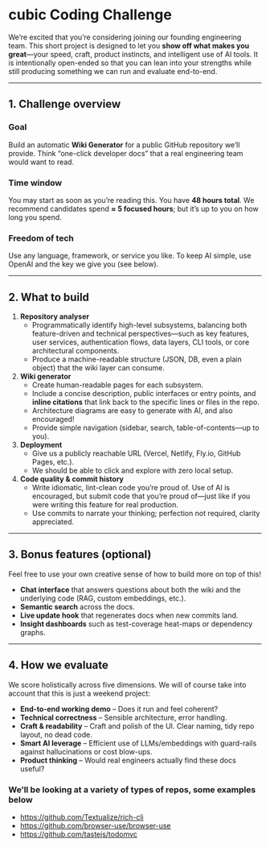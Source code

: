 # cubic Coding Challenge

We’re excited that you’re considering joining our founding engineering team. This short project is designed to let you **show off what makes you great**—your speed, craft, product instincts, and intelligent use of AI tools. It is intentionally open-ended so that you can lean into your strengths while still producing something we can run and evaluate end-to-end.

---

## **1. Challenge overview**

### Goal

Build an automatic **Wiki Generator** for a public GitHub repository we’ll provide. Think “one-click developer docs” that a real engineering team would want to read.

### Time window

You may start as soon as you’re reading this. You have **48 hours total**. We recommend candidates spend **≈ 5 focused hours**; but it’s up to you on how long you spend.

### Freedom of tech

Use any language, framework, or service you like. To keep AI simple, use OpenAI and the key we give you (see below).

---

## **2. What to build**

1. **Repository analyser**
   - Programmatically identify high-level subsystems, balancing both feature-driven and technical perspectives—such as key features, user services, authentication flows, data layers, CLI tools, or core architectural components.
   - Produce a machine-readable structure (JSON, DB, even a plain object) that the wiki layer can consume.
2. **Wiki generator**
   - Create human-readable pages for each subsystem.
   - Include a concise description, public interfaces or entry points, and **inline citations** that link back to the specific lines or files in the repo.
   - Architecture diagrams are easy to generate with AI, and also encouraged!
   - Provide simple navigation (sidebar, search, table-of-contents—up to you).
3. **Deployment**
   - Give us a publicly reachable URL (Vercel, Netlify, Fly.io, GitHub Pages, etc.).
   - We should be able to click and explore with zero local setup.
4. **Code quality & commit history**
   - Write idiomatic, lint-clean code you’re proud of. Use of AI is encouraged, but submit code that you’re proud of—just like if you were writing this feature for real production.
   - Use commits to narrate your thinking; perfection not required, clarity appreciated.

---

## **3. Bonus features (optional)**

Feel free to use your own creative sense of how to build more on top of this!

- **Chat interface** that answers questions about both the wiki and the underlying code (RAG, custom embeddings, etc.).
- **Semantic search** across the docs.
- **Live update hook** that regenerates docs when new commits land.
- **Insight dashboards** such as test-coverage heat-maps or dependency graphs.

---

## **4. How we evaluate**

We score holistically across five dimensions. We will of course take into account that this is just a weekend project:

- **End-to-end working demo** – Does it run and feel coherent?
- **Technical correctness** – Sensible architecture, error handling.
- **Craft & readability** – Craft and polish of the UI. Clear naming, tidy repo layout, no dead code.
- **Smart AI leverage** – Efficient use of LLMs/embeddings with guard-rails against hallucinations or cost blow-ups.
- **Product thinking** – Would real engineers actually find these docs useful?

### We’ll be looking at a variety of types of repos, some examples below

- <https://github.com/Textualize/rich-cli>
- <https://github.com/browser-use/browser-use>
- <https://github.com/tastejs/todomvc>

